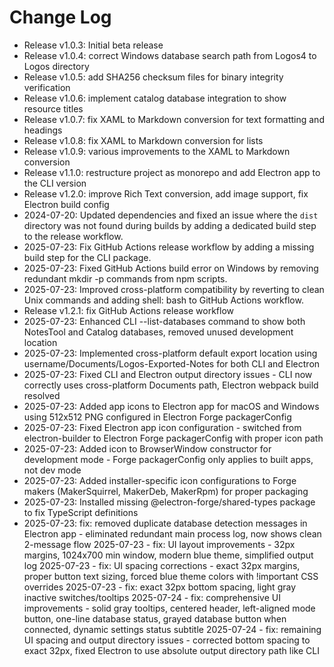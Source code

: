 # Change Log

- Release v1.0.3: Initial beta release
- Release v1.0.4: correct Windows database search path from Logos4 to Logos directory
- Release v1.0.5: add SHA256 checksum files for binary integrity verification
- Release v1.0.6: implement catalog database integration to show resource titles
- Release v1.0.7: fix XAML to Markdown conversion for text formatting and headings
- Release v1.0.8: fix XAML to Markdown conversion for lists
- Release v1.0.9: various improvements to the XAML to Markdown conversion
- Release v1.1.0: restructure project as monorepo and add Electron app to the CLI version
- Release v1.2.0: improve Rich Text conversion, add image support, fix Electron build config 
- 2024-07-20: Updated dependencies and fixed an issue where the `dist` directory was not found during builds by adding a dedicated build step to the release workflow.
- 2025-07-23: Fix GitHub Actions release workflow by adding a missing build step for the CLI package. 
- 2025-07-23: Fixed GitHub Actions build error on Windows by removing redundant mkdir -p commands from npm scripts.
- 2025-07-23: Improved cross-platform compatibility by reverting to clean Unix commands and adding shell: bash to GitHub Actions workflow.
- Release v1.2.1: fix GitHub Actions release workflow
- 2025-07-23: Enhanced CLI --list-databases command to show both NotesTool and Catalog databases, removed unused development location
- 2025-07-23: Implemented cross-platform default export location using username/Documents/Logos-Exported-Notes for both CLI and Electron
- 2025-07-23: Fixed CLI and Electron output directory issues - CLI now correctly uses cross-platform Documents path, Electron webpack build resolved
- 2025-07-23: Added app icons to Electron app for macOS and Windows using 512x512 PNG configured in Electron Forge packagerConfig
- 2025-07-23: Fixed Electron app icon configuration - switched from electron-builder to Electron Forge packagerConfig with proper icon path
- 2025-07-23: Added icon to BrowserWindow constructor for development mode - Forge packagerConfig only applies to built apps, not dev mode
- 2025-07-23: Added installer-specific icon configurations to Forge makers (MakerSquirrel, MakerDeb, MakerRpm) for proper packaging
- 2025-07-23: Installed missing @electron-forge/shared-types package to fix TypeScript definitions
- 2025-07-23: fix: removed duplicate database detection messages in Electron app - eliminated redundant main process log, now shows clean 2-message flow
2025-07-23 - fix: UI layout improvements - 32px margins, 1024x700 min window, modern blue theme, simplified output log
2025-07-23 - fix: UI spacing corrections - exact 32px margins, proper button text sizing, forced blue theme colors with !important CSS overrides
2025-07-23 - fix: exact 32px bottom spacing, light gray inactive switches/tooltips
2025-07-24 - fix: comprehensive UI improvements - solid gray tooltips, centered header, left-aligned mode button, one-line database status, grayed database button when connected, dynamic settings status subtitle
2025-07-24 - fix: remaining UI spacing and output directory issues - corrected bottom spacing to exact 32px, fixed Electron to use absolute output directory path like CLI